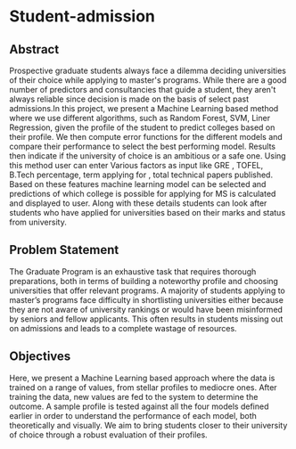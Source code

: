 # Student-admission
## Abstract
  Prospective graduate students always face a dilemma deciding universities of their choice while applying to master's programs. While there are a good number of predictors and consultancies that guide a student, they aren't always reliable since decision is made on the basis of select past admissions.In this project, we present a Machine Learning based method where we use different algorithms, such as Random Forest, SVM, Liner Regression, given the profile of the student to predict colleges based on their profile. We then compute error functions for the different models and compare their performance to select the best performing model. Results then indicate if the university of choice is an ambitious or a safe one. Using this method user can enter Various factors as input like GRE , TOFEL, B.Tech percentage, term applying for , total technical papers published. Based on these features machine learning model can be selected and predictions of which college is possible for applying for MS is calculated and displayed to user. Along with these details students can look after students who have applied for universities based on their marks and status from university.
## Problem Statement
The Graduate Program is an exhaustive task that requires thorough preparations, both in terms of building a noteworthy profile and choosing universities that offer relevant programs. A majority of students applying to master’s programs face difficulty in shortlisting universities either because they are not aware of university rankings or would have been misinformed by seniors and fellow applicants. This often results in students missing out on admissions and leads to a complete wastage of resources.
## Objectives
Here, we present a Machine Learning based approach where the data is trained on a range of values, from stellar profiles to mediocre ones. After training the data, new values are fed to the system to determine the outcome. A sample profile is tested against all the four models defined earlier in order to understand the performance of each model, both theoretically and visually. We aim to bring students closer to their university of choice through a robust evaluation of their profiles.
